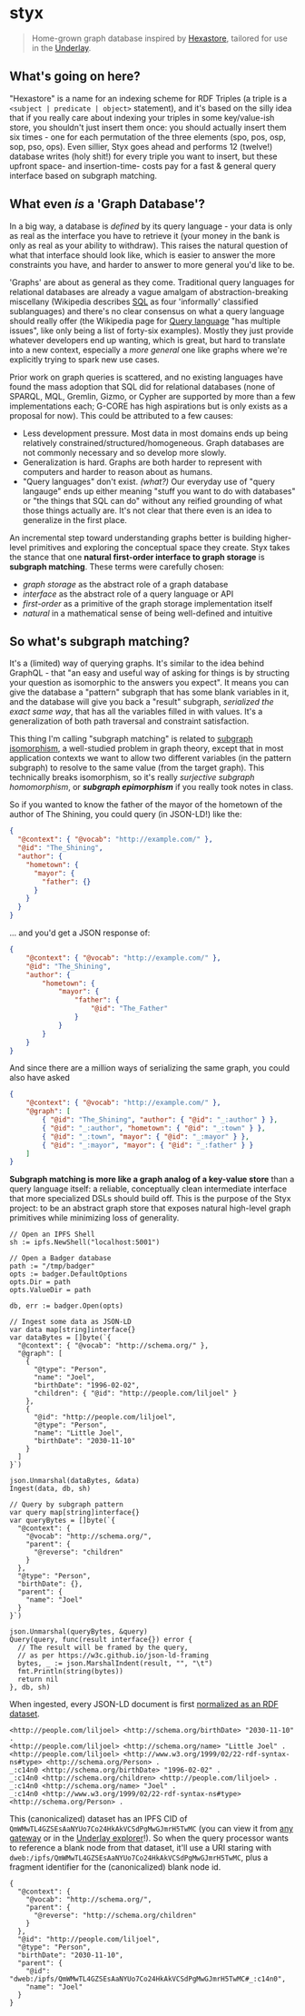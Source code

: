 # styx

> Home-grown graph database inspired by [Hexastore](https://dl.acm.org/citation.cfm?id=1453965), tailored for use in the [Underlay](https://underlay.mit.edu).

## What's going on here?

"Hexastore" is a name for an indexing scheme for RDF Triples (a triple is a `<subject | predicate | object>` statement), and it's based on the silly idea that if you really care about indexing your triples in some key/value-ish store, you shouldn't just insert them once: you should actually insert them six times - one for each permutation of the three elements (spo, pos, osp, sop, pso, ops). Even sillier, Styx goes ahead and performs 12 (twelve!) database writes (holy shit!) for every triple you want to insert, but these upfront space- and insertion-time- costs pay for a fast & general query interface based on subgraph matching.

## What even _is_ a 'Graph Database'?

In a big way, a database is _defined_ by its query language - your data is only as real as the interface you have to retrieve it (your money in the bank is only as real as your ability to withdraw). This raises the natural question of what that interface should look like, which is easier to answer the more constraints you have, and harder to answer to more general you'd like to be.

'Graphs' are about as general as they come. Traditional query languages for relational databases are already a vague amalgam of abstraction-breaking miscellany (Wikipedia describes [SQL](https://en.wikipedia.org/wiki/SQL) as four 'informally' classified sublanguages) and there's no clear consensus on what a query language should really offer (the Wikipedia page for [Query language](https://en.wikipedia.org/wiki/Query_language) "has multiple issues", like only being a list of forty-six examples). Mostly they just provide whatever developers end up wanting, which is great, but hard to translate into a new context, especially a _more general_ one like graphs where we're explicitly trying to spark new use cases.

Prior work on graph queries is scattered, and no existing languages have found the mass adoption that SQL did for relational databases (none of SPARQL, MQL, Gremlin, Gizmo, or Cypher are supported by more than a few implementations each; G-CORE has high aspirations but is only exists as a proposal for now). This could be attributed to a few causes:

- Less development pressure. Most data in most domains ends up being relatively constrained/structured/homogeneous. Graph databases are not commonly necessary and so develop more slowly.
- Generalization is hard. Graphs are both harder to represent with computers and harder to reason about as humans.
- "Query languages" don't exist. _(what?)_ Our everyday use of "query langauge" ends up either meaning "stuff you want to do with databases" or "the things that SQL can do" without any reified grounding of what those things actually are. It's not clear that there even is an idea to generalize in the first place.

An incremental step toward understanding graphs better is building higher-level primitives and exploring the conceptual space they create.
Styx takes the stance that one **natural first-order interface to graph storage** is **subgraph matching**. These terms were carefully chosen:

- _graph storage_ as the abstract role of a graph database
- _interface_ as the abstract role of a query language or API
- _first-order_ as a primitive of the graph storage implementation itself
- _natural_ in a mathematical sense of being well-defined and intuitive

## So what's subgraph matching?

It's a (limited) way of querying graphs. It's similar to the idea behind GraphQL - that "an easy and useful way of asking for things is by structing your question as isomorphic to the answers you expect". It means you can give the database a "pattern" subgraph that has some blank variables in it, and the database will give you back a "result" subgraph, _serialized the exact same way_, that has all the variables filled in with values. It's a generalization of both path traversal and constraint satisfaction.

This thing I'm calling "subgraph matching" is related to [subgraph isomorphism](https://en.wikipedia.org/wiki/Subgraph_isomorphism_problem), a well-studied problem in graph theory, except that in most application contexts we want to allow two different variables (in the pattern subgraph) to resolve to the same value (from the target graph). This technically breaks isomorphism, so it's really _surjective subgraph homomorphism_, or **_subgraph epimorphism_** if you really took notes in class.

So if you wanted to know the father of the mayor of the hometown of the author of The Shining, you could query (in JSON-LD!) like the:

```json
{
  "@context": { "@vocab": "http://example.com/" },
  "@id": "The_Shining",
  "author": {
    "hometown": {
      "mayor": {
        "father": {}
      }
    }
  }
}
```

... and you'd get a JSON response of:

```json
{
	"@context": { "@vocab": "http://example.com/" },
	"@id": "The_Shining",
	"author": {
		"hometown": {
			"mayor": {
				"father": {
					"@id": "The_Father"
				}
			}
		}
	}
}
```

And since there are a million ways of serializing the same graph, you could also have asked

```json
{
	"@context": { "@vocab": "http://example.com/" },
	"@graph": [
		{ "@id": "The_Shining", "author": { "@id": "_:author" } },
		{ "@id": "_:author", "hometown": { "@id": "_:town" } },
		{ "@id": "_:town", "mayor": { "@id": "_:mayor" } },
		{ "@id": "_:mayor", "mayor": { "@id": "_:father" } }
	]
}
```

**Subgraph matching is more like a graph analog of a key-value store** than a query language itself: a reliable, conceptually clean intermediate interface that more specialized DSLs should build off. This is the purpose of the Styx project: to be an abstract graph store that exposes natural high-level graph primitives while minimizing loss of generality.

```golang
// Open an IPFS Shell
sh := ipfs.NewShell("localhost:5001")

// Open a Badger database
path := "/tmp/badger"
opts := badger.DefaultOptions
opts.Dir = path
opts.ValueDir = path

db, err := badger.Open(opts)

// Ingest some data as JSON-LD
var data map[string]interface{}
var dataBytes = []byte(`{
  "@context": { "@vocab": "http://schema.org/" },
  "@graph": [
    {
      "@type": "Person",
      "name": "Joel",
      "birthDate": "1996-02-02",
      "children": { "@id": "http://people.com/liljoel" }
    },
    {
      "@id": "http://people.com/liljoel",
      "@type": "Person",
      "name": "Little Joel",
      "birthDate": "2030-11-10"
    }
  ]
}`)

json.Unmarshal(dataBytes, &data)
Ingest(data, db, sh)

// Query by subgraph pattern
var query map[string]interface{}
var queryBytes = []byte(`{
  "@context": {
    "@vocab": "http://schema.org/",
    "parent": {
      "@reverse": "children"
    }
  },
  "@type": "Person",
  "birthDate": {},
  "parent": {
    "name": "Joel"
  }
}`)

json.Unmarshal(queryBytes, &query)
Query(query, func(result interface{}) error {
  // The result will be framed by the query,
  // as per https://w3c.github.io/json-ld-framing
  bytes, _ := json.MarshalIndent(result, "", "\t")
  fmt.Println(string(bytes))
  return nil
}, db, sh)
```

When ingested, every JSON-LD document is first [normalized as an RDF dataset](https://json-ld.github.io/normalization/spec/).

```
<http://people.com/liljoel> <http://schema.org/birthDate> "2030-11-10" .
<http://people.com/liljoel> <http://schema.org/name> "Little Joel" .
<http://people.com/liljoel> <http://www.w3.org/1999/02/22-rdf-syntax-ns#type> <http://schema.org/Person> .
_:c14n0 <http://schema.org/birthDate> "1996-02-02" .
_:c14n0 <http://schema.org/children> <http://people.com/liljoel> .
_:c14n0 <http://schema.org/name> "Joel" .
_:c14n0 <http://www.w3.org/1999/02/22-rdf-syntax-ns#type> <http://schema.org/Person> .
```

This (canonicalized) dataset has an IPFS CID of `QmWMwTL4GZSEsAaNYUo7Co24HkAkVCSdPgMwGJmrH5TwMC` (you can view it from [any gateway](https://gateway.underlay.store/ipfs/QmWMwTL4GZSEsAaNYUo7Co24HkAkVCSdPgMwGJmrH5TwMC) or in the [Underlay explorer](https://underlay.github.io/explore/#QmWMwTL4GZSEsAaNYUo7Co24HkAkVCSdPgMwGJmrH5TwMC)!). So when the query processor wants to reference a blank node from that dataset, it'll use a URI staring with `dweb:/ipfs/QmWMwTL4GZSEsAaNYUo7Co24HkAkVCSdPgMwGJmrH5TwMC`, plus a fragment identifier for the (canonicalized) blank node id.

```
{
  "@context": {
    "@vocab": "http://schema.org/",
    "parent": {
      "@reverse": "http://schema.org/children"
    }
  },
  "@id": "http://people.com/liljoel",
  "@type": "Person",
  "birthDate": "2030-11-10",
  "parent": {
    "@id": "dweb:/ipfs/QmWMwTL4GZSEsAaNYUo7Co24HkAkVCSdPgMwGJmrH5TwMC#_:c14n0",
    "name": "Joel"
  }
}
```
